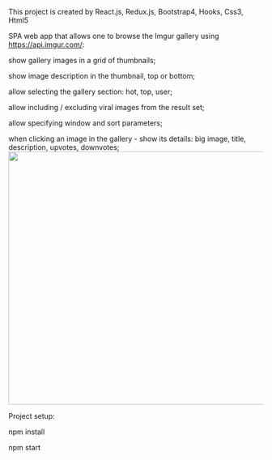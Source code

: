 This project is created by React.js, Redux.js, Bootstrap4, Hooks, Css3, Html5

SPA web app that allows one to browse the Imgur gallery using https://api.imgur.com/:
 
show gallery images in a grid of thumbnails;

show image description in the thumbnail, top or bottom;

allow selecting the gallery section: hot, top, user;

allow including / excluding viral images from the result set;

allow specifying window and sort parameters;

when clicking an image in the gallery - show its details: big image, title, description, upvotes, downvotes;
<img src="https://github.com/nassimtaghipour/ImgGalleryByReact/blob/master/gallery.gif" width="700" height="500">

Project setup:

npm install

npm start
